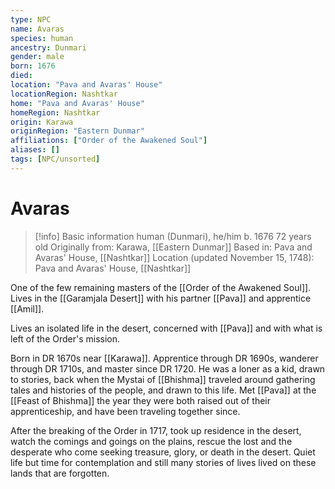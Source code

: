 ```yaml
---
type: NPC
name: Avaras
species: human
ancestry: Dunmari
gender: male
born: 1676
died: 
location: "Pava and Avaras' House"
locationRegion: Nashtkar
home: "Pava and Avaras' House"
homeRegion: Nashtkar
origin: Karawa
originRegion: "Eastern Dunmar"
affiliations: ["Order of the Awakened Soul"]
aliases: []
tags: [NPC/unsorted]
---
```

# Avaras
>[!info] Basic information
>human (Dunmari), he/him
>b. 1676
>72 years old
>Originally from: Karawa, [[Eastern Dunmar]]
>Based in: Pava and Avaras' House, [[Nashtkar]]
>Location (updated November 15, 1748): Pava and Avaras' House, [[Nashtkar]]

One of the few remaining masters of the [[Order of the Awakened Soul]]. Lives in the [[Garamjala Desert]] with his partner [[Pava]] and apprentice [[Amil]]. 

Lives an isolated life in the desert, concerned with [[Pava]] and with what is left of the Order's mission. 

Born in DR 1670s near [[Karawa]]. Apprentice through DR 1690s, wanderer through DR 1710s, and master since DR 1720. He was a loner as a kid, drawn to stories, back when the Mystai of [[Bhishma]] traveled around gathering tales and histories of the people, and drawn to this life. Met [[Pava]] at the [[Feast of Bhishma]] the year they were both raised out of their apprenticeship, and have been traveling together since.

After the breaking of the Order in 1717, took up residence in the desert, watch the comings and goings on the plains, rescue the lost and the desperate who come seeking treasure, glory, or death in the desert. Quiet life but time for contemplation and still many stories of lives lived on these lands that are forgotten.
